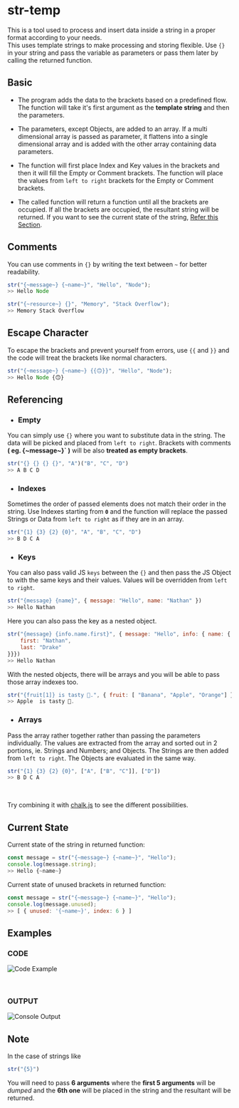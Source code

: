 # str-temp

This is a tool used to process and insert data inside a string in a proper format according to your needs.
<br>
This uses template strings to make processing and storing flexible. Use `{}` in your string and pass the variable as parameters or pass them later by calling the returned function.

## Basic

-   The program adds the data to the brackets based on a predefined flow. The function will take it's first argument as the
    **template string** and then the parameters.
-   The parameters, except Objects, are added to an array. If a multi dimensional array is passed as parameter, it flattens into a single dimensional array and is added with the other array containing data parameters.

-   The function will first place Index and Key values in the brackets and then it will fill the Empty or Comment brackets. The function will place the values from `left to right` brackets for the Empty or Comment brackets.

-   The called function will return a function until all the brackets are
    occupied. If all the brackets are occupied, the resultant string will be returned. If you want to see the current state of the string, [Refer this Section](#current-state).

## Comments

You can use comments in `{}` by writing the text between `~` for better readability.

```Javascript
str("{~message~} {~name~}", "Hello", "Node");
>> Hello Node

str("{~resource~} {}", "Memory", "Stack Overflow");
>> Memory Stack Overflow
```

## Escape Character

To escape the brackets and prevent yourself from errors, use `{{` and `}}`
and the code will treat the brackets like normal characters.

```Javascript
str("{~message~} {~name~} {{🙃}}", "Hello", "Node");
>> Hello Node {🙃}
```

## Referencing

-   ### Empty

You can simply use `{}` where you want to substitute data in the string. The data will be picked and placed from `left to right`. Brackets with comments **( eg. {\~message\~}` )** will be also **treated as empty brackets**.

```Javascript
str("{} {} {} {}", "A")("B", "C", "D")
>> A B C D
```

-   ### Indexes

Sometimes the order of passed elements does not match their order in the string. Use Indexes starting from **`0`** and the function will replace the passed Strings or Data from `left to right` as if they are in an array.

```Javascript
str("{1} {3} {2} {0}", "A", "B", "C", "D")
>> B D C A
```

-   ### Keys

You can also pass valid JS `keys` between the `{}` and then pass the JS Object to
with the same keys and their values. Values will be overridden from `left to right`.

```Javascript
str("{message} {name}", { message: "Hello", name: "Nathan" })
>> Hello Nathan
```

Here you can also pass the key as a nested object.

```Javascript
str("{message} {info.name.first}", { message: "Hello", info: { name: {
    first: "Nathan",
    last: "Drake"
}}})
>> Hello Nathan
```

With the nested objects, there will be arrays and you will be able to pass those array indexes too.

```Javascript
str("{fruit[1]} is tasty 🤤.", { fruit: [ "Banana", "Apple", "Orange"] })
>> Apple  is tasty 🤤.
```

-   ### Arrays

Pass the array rather together rather than passing the parameters individually. The values are extracted from the array and sorted out in 2 portions, ie. Strings and Numbers; and Objects. The Strings are then added from `left to right`. The Objects are evaluated in the same way.

```Javascript
str("{1} {3} {2} {0}", ["A", ["B", "C"]], ["D"])
>> B D C A
```

<br>

Try combining it with [chalk.js][chalk] to see the different possibilities.

## Current State

Current state of the string in returned function:

```Javascript
const message = str("{~message~} {~name~}", "Hello");
console.log(message.string);
>> Hello {~name~}
```

Current state of unused brackets in returned function:

```Javascript
const message = str("{~message~} {~name~}", "Hello");
console.log(message.unused);
>> [ { unused: '{~name~}', index: 6 } ]
```

## Examples

### CODE

![Code Example][str_example]

<br>

### OUTPUT

![Console Output][str_console]

## Note

In the case of strings like

```Javascript
str("{5}")
```

You will need to pass **6 arguments** where the **first 5 arguments** will be _dumped_ and the **6th one** will be placed in the string and the resultant will be returned.

[chalk]: https://www.npmjs.com/package/chalk
[str_example]: https://raw.githubusercontent.com/mrbing47/str-temp/master/media/str_temp_example.png
[str_console]: https://raw.githubusercontent.com/mrbing47/str-temp/master/media/str_temp_console.png
